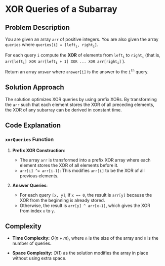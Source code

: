# XOR Queries of a Subarray

## Problem Description


You are given an array `arr` of positive integers. You are also given the array `queries` where `queries[i] = [left`<sub>`i`</sub>`, right`<sub>`i`</sub>`]`.

For each query `i` compute the **XOR** of elements from `left`<sub>`i`</sub> to `right`<sub>`i`</sub> (that is, `arr[left`<sub>`i`</sub>`] XOR arr[left`<sub>`i`</sub>` + 1] XOR ... XOR arr[right`<sub>`i`</sub>`]` ).

Return an array `answer` where `answer[i]` is the answer to the `i`<sup>`th`</sup> query.


## Solution Approach

The solution optimizes XOR queries by using prefix XORs. By transforming the `arr` such that each element stores the XOR of all preceding elements, the XOR of any subarray can be derived in constant time.

## Code Explanation

### `xorQueries` Function

1. **Prefix XOR Construction**:
   - The array `arr` is transformed into a prefix XOR array where each element stores the XOR of all elements before it.
   - `arr[i] ^= arr[i-1]`: This modifies `arr[i]` to be the XOR of all previous elements.

2. **Answer Queries**:
   - For each query `[x, y]`, if `x == 0`, the result is `arr[y]` because the XOR from the beginning is already stored.
   - Otherwise, the result is `arr[y] ^ arr[x-1]`, which gives the XOR from index `x` to `y`.

## Complexity

- **Time Complexity:** $O(n + m)$, where `n` is the size of the array and `m` is the number of queries.
  
- **Space Complexity:** $O(1)$ as the solution modifies the array in place without using extra space.
